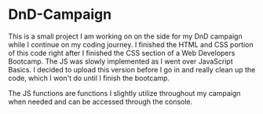 # DnD-Campaign

This is a small project I am working on on the side for my DnD campaign while I continue on my coding journey. I finished the HTML and CSS portion of this code right after I finished the CSS section of a Web Developers Bootcamp. The JS was slowly implemented as I went over JavaScript Basics. I decided to upload this version before I go in and really clean up the code, which I won't do until I finish the bootcamp. 

The JS functions are functions I slightly utilize throughout my campaign when needed and can be accessed through the console.
